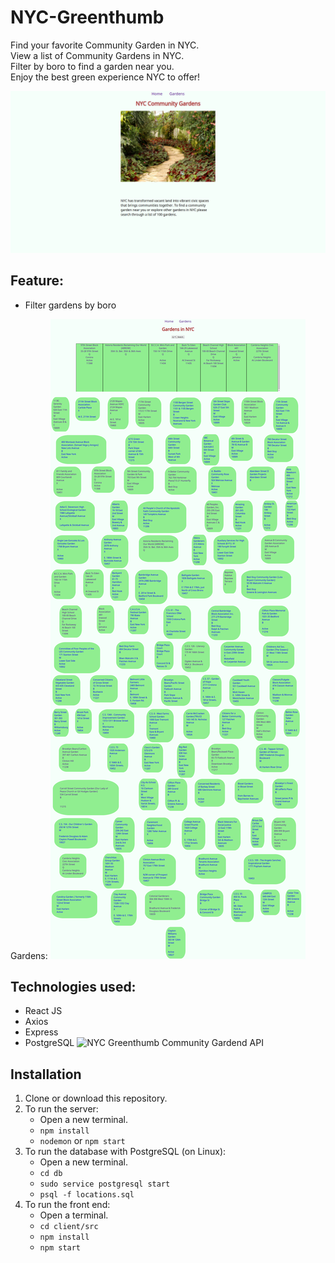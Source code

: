 # NYC-Greenthumb
Find your favorite Community Garden in NYC.<br/>
View a list of Community Gardens in NYC.<br/>
Filter by boro to find a garden near you.<br/>
Enjoy the best green experience NYC to offer!

![NYC Community Garden Home Page](/screenshots/home.png)

## Feature:
<ul>
  <li>Filter gardens by boro</li>
</ul>

Gardens:
![Gardens Page](/screenshots/gardens.png)

## Technologies used:

* React JS
* Axios
* Express
* PostgreSQL
![NYC Greenthumb Community Gardend API](https://data.cityofnewyork.us/Environment/NYC-Greenthumb-Community-Gardens/ajxm-kzmj)

## Installation

1. Clone or download this repository.
2. To run the server:
    * Open a new terminal.
    * `npm install`
    * `nodemon` or `npm start`   
3. To run the database with PostgreSQL (on Linux):
    * Open a new terminal.
    * `cd db`
    * `sudo service postgresql start`
    * `psql -f locations.sql`
4. To run the front end:
    * Open a terminal.
    * `cd client/src`
    * `npm install` 
    * `npm start`
